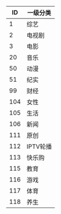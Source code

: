 |ID|一级分类|
|---|---|
|1      |综艺|
|2      |电视剧|
|3      |电影|
|20     |音乐|
|50     |动漫|
|51     |纪实|
|99     |财经|
|104    |女性|
|105    |生活|
|106    |新闻|
|111    |原创|
|112    |IPTV轮播|
|113    |快乐购|
|115    |教育|
|116    |游戏|
|117    |体育|
|118    |养生|
